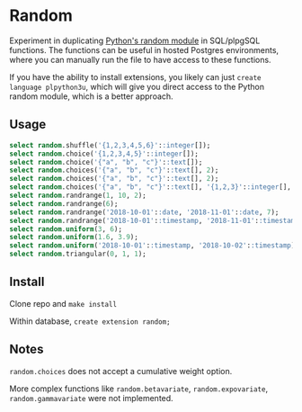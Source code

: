 # Random

Experiment in duplicating [Python's random module](https://docs.python.org/3/library/random.html) in SQL/plpgSQL functions. The functions can be useful in hosted Postgres environments, where you can manually run the file to have access to these functions.

If you have the ability to install extensions, you likely can just `create language plpython3u`, which will give you direct access to the Python random module, which is a better approach.

## Usage

```sql
select random.shuffle('{1,2,3,4,5,6}'::integer[]);
select random.choice('{1,2,3,4,5}'::integer[]);
select random.choice('{"a", "b", "c"}'::text[]);
select random.choices('{"a", "b", "c"}'::text[], 2);
select random.choices('{"a", "b", "c"}'::text[], 2);
select random.choices('{"a", "b", "c"}'::text[], '{1,2,3}'::integer[], 2);
select random.randrange(1, 10, 2);
select random.randrange(6);
select random.randrange('2018-10-01'::date, '2018-11-01'::date, 7);
select random.randrange('2018-10-01'::timestamp, '2018-11-01'::timestamp, '7 day'::interval);
select random.uniform(3, 6);
select random.uniform(1.6, 3.9);
select random.uniform('2018-10-01'::timestamp, '2018-10-02'::timestamp);
select random.triangular(0, 1, 1);
```

## Install

Clone repo and `make install`

Within database, `create extension random;`

## Notes

`random.choices` does not accept a cumulative weight option.

More complex functions like `random.betavariate`, `random.expovariate`, `random.gammavariate` were not implemented.
